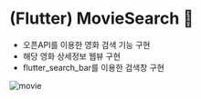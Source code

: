 # (Flutter) MovieSearch 🎥

- 오픈API를 이용한 영화 검색 기능 구현
- 해당 영화 상세정보 웹뷰 구현
- flutter_search_bar를 이용한 검색창 구현

![movie](https://user-images.githubusercontent.com/103344454/167249341-25d9d921-8d94-4dca-af16-1a595a4b7668.gif)
